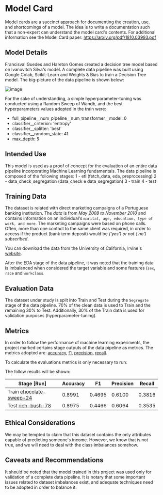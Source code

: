 # Model Card

Model cards are a succinct approach for documenting the creation, use, and shortcomings of a model. The idea is to write a documentation such that a non-expert can understand the model card's contents. For additional information see the Model Card paper: https://arxiv.org/pdf/1810.03993.pdf

## Model Details
Francisval Guedes and Hareton Gomes created a decision tree model based on Ivanovitch Silva's model. A complete data pipeline was built using Google Colab, Scikit-Learn and Weights & Bias to train a Decision Tree model. The big-picture of the data pipeline is shown below:

![image](https://user-images.githubusercontent.com/104702301/171173276-bc14fbd3-1bb2-4047-9146-4d736264afb2.png)



For the sake of understanding, a simple hyperparameter-tuning was conducted using a Random Sweep of Wandb, and the best hyperparameters values adopted in the train were:

- full_pipeline__num_pipeline__num_transformer__model: 0
- classifier__criterion: 'entropy'
- classifier__splitter: 'best'
- classifier__random_state: 41
- max_depth: 5


## Intended Use
This model is used as a proof of concept for the evaluation of an entire data pipeline incorporating Machine Learning fundamentals. The data pipeline is composed of the following stages:
1 - etl (fetch_data, eda, preprocessing)
2 - data_check_segregation (data_check e data_segregation)
3 - train
4 - test

## Training Data

The dataset is related with direct marketing campaigns of a Portuguese banking institution.
The *data* is from *May 2008 to November 2010* and contains information on an individual's ``marital, age, education, type of work, and more``.
The marketing campaigns were based on phone calls. Often, more than one contact to the same client was required, in order to access if the product (bank term deposit) would be *('yes') or not ('no') subscribed*.

You can download the data from the University of California, Irvine's [website](http://archive.ics.uci.edu/ml/datasets/Bank+Marketing).

After the EDA stage of the data pipeline, it was noted that the training data is imbalanced when considered the target variable and some features (``sex``, ``race`` and ``workclass``. 

## Evaluation Data
The dataset under study is split into Train and Test during the ``Segregate`` stage of the data pipeline. 70% of the clean data is used to Train and the remaining 30% to Test. Additionally, 30% of the Train data is used for validation purposes (hyperparameter-tuning). 

## Metrics
In order to follow the performance of machine learning experiments, the project marked certains stage outputs of the data pipeline as metrics. The metrics adopted are: [accuracy](https://scikit-learn.org/stable/modules/generated/sklearn.metrics.accuracy_score.html), [f1](https://scikit-learn.org/stable/modules/generated/sklearn.metrics.f1_score.html#sklearn.metrics.f1_score), [precision](https://scikit-learn.org/stable/modules/generated/sklearn.metrics.precision_score.html#sklearn.metrics.precision_score), [recall](https://scikit-learn.org/stable/modules/generated/sklearn.metrics.recall_score.html#sklearn.metrics.recall_score).

To calculate the evaluations metrics is only necessary to run:

The follow results will be shown:

 **Stage [Run]**                        | **Accuracy** | **F1** | **Precision** | **Recall** | 
---------------------------------|--------------|--------|---------------|------------|
 Train [chocolate-sweep-24](https://wandb.ai/mlops_ivan/decision_tree_bank/runs/43pj5775/overview?workspace=user-francisvalfgs) | 0.8991       | 0.4695 | 0.6100        | 0.3816     |  
 Test [rich-bush-78](https://wandb.ai/mlops_ivan/decision_tree_bank/runs/mbpuwfbg/overview?workspace=user-francisvalfgs)  | 0.8975       | 0.4466 | 0.6064        | 0.3535     |



## Ethical Considerations

We may be tempted to claim that this dataset contains the only attributes capable of predicting someone's income. However, we know that is not true, and we will need to deal with the class imbalances somehow.

## Caveats and Recommendations
It should be noted that the model trained in this project was used only for validation of a complete data pipeline. It is notary that some important issues related to dataset imbalances exist, and adequate techniques need to be adopted in order to balance it.
